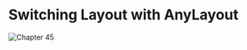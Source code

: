 # Switching Layout with AnyLayout
![Chapter 45](https://github.com/user-attachments/assets/e2233583-8e9c-41ed-98e5-a3a717869431)
